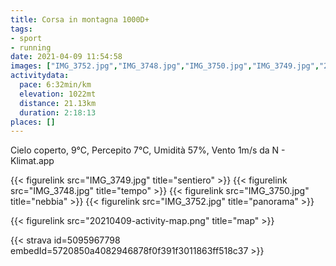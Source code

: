 ```yaml
---
title: Corsa in montagna 1000D+
tags:
- sport
- running
date: 2021-04-09 11:54:58
images: ["IMG_3752.jpg","IMG_3748.jpg","IMG_3750.jpg","IMG_3749.jpg","20210409-activity-map.png"]
activitydata:
  pace: 6:32min/km
  elevation: 1022mt
  distance: 21.13km
  duration: 2:18:13
places: []
---
```


Cielo coperto, 9°C, Percepito 7°C, Umidità 57%, Vento 1m/s da N - Klimat.app

<!--more-->

{{< figurelink src="IMG_3749.jpg" title="sentiero" >}}
{{< figurelink src="IMG_3748.jpg" title="tempo" >}}
{{< figurelink src="IMG_3750.jpg" title="nebbia" >}}
{{< figurelink src="IMG_3752.jpg" title="panorama" >}}


{{< figurelink src="20210409-activity-map.png" title="map" >}}


{{< strava id=5095967798 embedId=5720850a4082946878f0f391f3011863ff518c37 >}}
